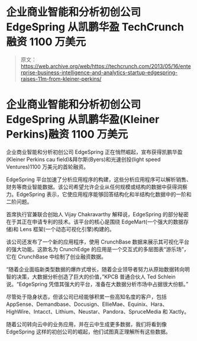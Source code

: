 # 企业商业智能和分析初创公司 EdgeSpring 从凯鹏华盈 TechCrunch 融资 1100 万美元

> 原文：<https://web.archive.org/web/https://techcrunch.com/2013/05/16/enterprise-business-intelligence-and-analytics-startup-edgespring-raises-11m-from-kleiner-perkins/>

# 企业商业智能和分析初创公司 EdgeSpring 从凯鹏华盈(Kleiner Perkins)融资 1100 万美元

企业商业智能和分析初创公司 EdgeSpring 正在悄然崛起，宣布获得凯鹏华盈(Kleiner Perkins cau field)&拜尔斯(Byers)和光速创投(light speed Ventures)1100 万美元的首轮融资。

EdgeSpring 平台加速了分析应用程序的构建，这些分析应用程序可以解析销售、财务等商业智能数据。该公司希望允许企业从任何规模或结构的数据中获得洞察力。EdgeSpring 表示，它使应用程序能够回答结构化和半结构化数据中的一阶和二阶问题。

首席执行官兼联合创始人 Vijay Chakravarthy 解释说，EdgeSpring 的部分秘密在于其正在申请专利的技术。该平台的核心是围绕 EdgeMart(一个强大的数据存储)和 Lens 框架(一个动态可视化引擎)构建的。

该公司还发布了一个新的应用程序，使用 CrunchBase 数据来展示其可视化平台的强大功能。这款名为 CrunchEdge 的应用是一个交互式的多层图表“游乐场”，它在 CrunchBase 中绘制了创业融资数据。

“随着企业面临新类型数据的爆炸式增长，随着企业领导者努力从原始数据转向明智的决策，大数据分析创造了巨大的价值，”KPCB 普通合伙人 Ted Schlein 说。“EdgeSpring 凭借其强大的平台，准备在大数据分析市场中占据很大份额。”

尽管处于隐身状态，但该公司已经能够积累一些高知名度的客户，包括 AppSense、Demandbase、Docusign、EllieMae、Equinix、Hara、HighWire、Intacct、Lithium、Neustar、Pandora、SpruceMedia 和 Xactly。

随着公司转向云中的业务应用，并在云中生成更多数据，我们将看到像 EdgeSpring 这样的初创公司的崛起，他们试图真正理解所有这些数据。